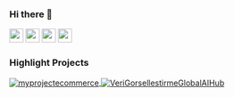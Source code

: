 ### Hi there 👋

<p>
<a href="https://www.twitter.com/yunuseysr"><img src="https://img.shields.io/badge/twitter-%231DA1F2.svg?&style=for-the-badge&logo=twitter&logoColor=white" height=25></a>
<a href="https://www.linkedin.com/in/yunusemreyasar"><img src="https://img.shields.io/badge/linkedin-%230077B5.svg?&style=for-the-badge&logo=linkedin&logoColor=white" height=25></a> 
<a href="https://www.instagram.com/yunusemreyasar/"><img src="https://img.shields.io/badge/instagram-%23E4405F.svg?&style=for-the-badge&logo=instagram&logoColor=white" height=25></a>
<a href="https://medium.com/@yunusemreyasar"><img src="https://img.shields.io/badge/medium-%2312100E.svg?&style=for-the-badge&logo=medium&logoColor=white" height=25></a> 


### Highlight Projects

<a href="https://github.com/yunuseysr/myprojectecommerce">
  <img align="center" src="https://github-readme-stats.vercel.app/api/pin/?username=yunuseysr&repo=myprojectecommerce&show_icons=true&line_height=27&title_color=6aa6f8&text_color=8a919a&icon_color=6aa6f8&bg_color=22272e" alt="myprojectecommerce" />
</a>

<a href="https://github.com/yunuseysr/VeriGorsellestirmeGlobalAIHub">
  <img align="center" src="https://github-readme-stats.vercel.app/api/pin/?username=yunuseysr&repo=VeriGorsellestirmeGlobalAIHub&show_icons=true&line_height=27&title_color=6aa6f8&text_color=8a919a&icon_color=6aa6f8&bg_color=22272e" alt="VeriGorsellestirmeGlobalAIHub" />
</a>

</p>